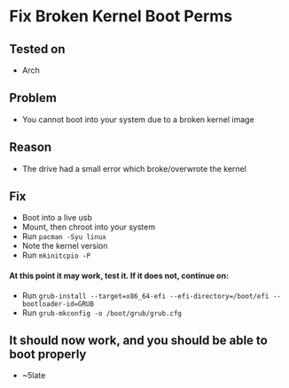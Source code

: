 # Fix Broken Kernel Boot Perms

## Tested on

- Arch

## Problem

- You cannot boot into your system due to a broken kernel image

## Reason

- The drive had a small error which broke/overwrote the kernel

## Fix

- Boot into a live usb
- Mount, then chroot into your system
- Run ``pacman -Syu linux``
- Note the kernel version
- Run ``mkinitcpio -P``

#### At this point it may work, test it. If it does not, continue on:

- Run ``grub-install --target=x86_64-efi --efi-directory=/boot/efi --bootloader-id=GRUB``
- Run ``grub-mkconfig -o /boot/grub/grub.cfg``

## It should now work, and you should be able to boot properly

- ~5late